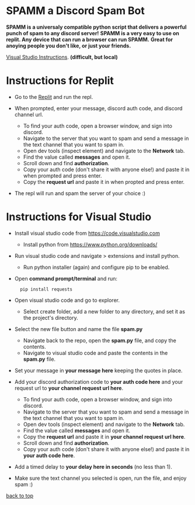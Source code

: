 # SPAMM a Discord Spam Bot

**SPAMM is a universaly compatible python script that delivers a powerful punch of spam to any discord server!**
**SPAMM is a very easy to use on replit. Any device that can run a browser can run SPAMM.**
**Great for anoying people you don't like, or just your friends.**

[Visual Studio Instructions](#instructions-for-visual-studio). **(difficult, but local)**

# Instructions for Replit

- Go to the [Replit](https://replit.com/@AndersonLinn/SPAMM?v=1) and run the repl.

- When prompted, enter your message, discord auth code, and discord channel url.
  - To find your auth code, open a browser window, and sign into discord.
  - Navigate to the server that you want to spam and send a message in the text channel that you want to spam in.
  - Open dev tools (inspect element) and navigate to the **Network** tab.
  - Find the value called **messages** and open it.
  - Scroll down and find **authorization**.
  - Copy your auth code (don't share it with anyone else!) and paste it in when prompted and press enter.
  - Copy the **request url** and paste it in when propted and press enter.

- The repl will run and spam the server of your choice :)

# Instructions for Visual Studio

- Install visual studio code from https://code.visualstudio.com
  - Install python from https://www.python.org/downloads/

- Run visual studio code and navigate > extensions and install python.
  - Run python installer (again) and configure pip to be enabled.

- Open **command prompt/terminal** and run:

        pip install requests

- Open visual studio code and go to explorer.
  - Select create folder, add a new folder to any directory, and set it as the project's directory.

- Select the new file button and name the file **spam.py**
  - Navigate back to the repo, open the **spam.py** file, and copy the contents.
  - Navigate to visual studio code and paste the contents in the **spam.py** file.

- Set your message in **your message here** keeping the quotes in place.

- Add your discord authorization code to **your auth code here** and your request url to **your channel request url here**.
  - To find your auth code, open a browser window, and sign into discord.
  - Navigate to the server that you want to spam and send a message in the text channel that you want to spam in.
  - Open dev tools (inspect element) and navigate to the **Network** tab.
  - Find the value called **messages** and open it.
  - Copy the **request url** and paste it in **your channel request url here**.
  - Scroll down and find **authorization**.
  - Copy your auth code (don't share it with anyone else!) and paste it in **your auth code here**.

- Add a timed delay to **your delay here in seconds** (no less than 1).

- Make sure the text channel you selected is open, run the file, and enjoy spam :)

[back to top](#spamm-a-discord-spam-bot)

